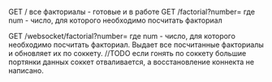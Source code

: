 GET  /       все факториалы - готовые и в работе
GET  /factorial?number=<num>  где num - число, для которого необходимо посчитать факториал


GET  /websocket/factorial?number=<num>  где num - число, для которого необходимо посчитать факториал. 
Выдает все посчитанные факториалы и обновляет их по соккету. 
//TODO если гонять по соккету большие портянки данных соккет отваливается, а восстановление коннекта не написано.
